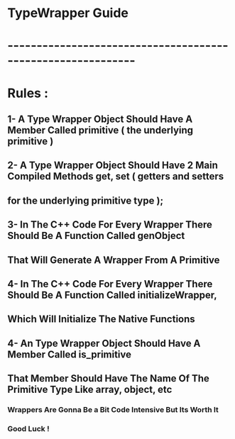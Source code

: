 # TypeWrapper Guide
# ------------------------------------------------------------
# Rules : 

## 1- A Type Wrapper Object Should Have A Member Called primitive ( the underlying primitive )

## 2- A Type Wrapper Object Should Have 2 Main Compiled Methods get, set ( getters and setters 
## for the underlying primitive type );

## 3- In The C++ Code For Every Wrapper There Should Be A Function Called genObject
## That Will Generate A Wrapper From A Primitive

## 4- In The C++ Code For Every Wrapper There Should Be A Function Called initializeWrapper,
## Which Will Initialize The Native Functions

## 4- An Type Wrapper Object Should Have A Member Called is_primitive
## That Member Should Have The Name Of The Primitive Type Like array, object, etc

### Wrappers Are Gonna Be a Bit Code Intensive But Its Worth It
### Good Luck !